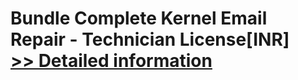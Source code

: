 # Bundle Complete Kernel Email Repair - Technician License[INR]<br />[>> Detailed information](https://secure.element5.com/esales/product.html?productid=300384853&affiliateid=200057808)